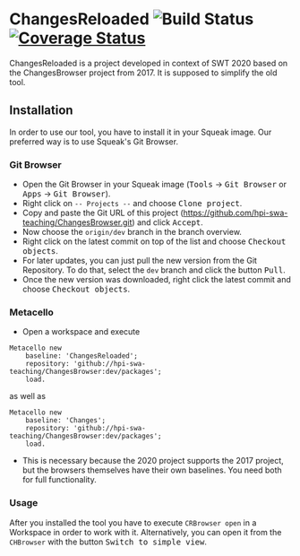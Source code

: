 # ChangesReloaded ![Build Status](https://github.com/hpi-swa-teaching/ChangesBrowser/workflows/CI/badge.svg?branch=dev)[![Coverage Status](https://coveralls.io/repos/github/hpi-swa-teaching/ChangesBrowser/badge.svg?branch=dev)](https://coveralls.io/github/hpi-swa-teaching/ChangesBrowser?branch=dev)

ChangesReloaded is a project developed in context of SWT 2020 based on the ChangesBrowser project from 2017. It is supposed to simplify the old tool.

## Installation
In order to use our tool, you have to install it in your Squeak image. Our preferred way is to use Squeak's Git Browser.

### Git Browser
- Open the Git Browser in your Squeak image (<kbd>Tools</kbd> → <kbd>Git Browser</kbd> or <kbd>Apps</kbd> → <kbd>Git Browser</kbd>).
- Right click on `-- Projects --` and choose <kbd>Clone project</kbd>.
- Copy and paste the Git URL of this project (https://github.com/hpi-swa-teaching/ChangesBrowser.git) and click <kbd>Accept</kbd>.
- Now choose the `origin/dev` branch in the branch overview.
- Right click on the latest commit on top of the list and choose <kbd>Checkout objects</kbd>.
- For later updates, you can just pull the new version from the Git Repository. To do that, select the `dev` branch and click the button <kbd>Pull</kbd>.
- Once the new version was downloaded, right click the latest commit and choose <kbd>Checkout objects</kbd>.

### Metacello
- Open a workspace and execute
```
Metacello new
    baseline: 'ChangesReloaded';
    repository: 'github://hpi-swa-teaching/ChangesBrowser:dev/packages';
    load.
```
as well as
```
Metacello new
    baseline: 'Changes';
    repository: 'github://hpi-swa-teaching/ChangesBrowser:dev/packages';
    load.
```
- This is necessary because the 2020 project supports the 2017 project, but the browsers themselves have their own baselines. You need both for full functionality.

### Usage
After you installed the tool you have to execute `CRBrowser open` in a Workspace in order to work with it. Alternatively, you can open it from the `CHBrowser` with the button <kbd>Switch to simple view</kbd>.
